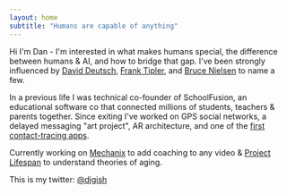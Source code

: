 ```yaml
---
layout: home
subtitle: "Humans are capable of anything"
---
```


Hi I'm Dan - I'm interested in what makes humans special, the difference between humans & AI, and how to bridge that gap. I've been strongly influenced by [David Deutsch](https://en.wikipedia.org/wiki/David_Deutsch), [Frank Tipler](https://en.wikipedia.org/wiki/Frank_J._Tipler), and [Bruce Nielsen](https://x.com/bnielson01) to name a few.  

In a previous life I was technical co-founder of SchoolFusion, an educational software co that connected millions of students, teachers & parents together. Since exiting I've worked on GPS social networks, a delayed messaging "art project", AR architecture, and one of the [first contact-tracing apps](https://www.cbsnews.com/colorado/news/coronavirus-social-smart-contact-tracing-app/).

Currently working on [Mechanix](https://getmechanix.com) to add coaching to any video & [Project Lifespan](/project-lifespan/) to understand theories of aging.

This is my twitter: [@djgish](https://x.com/djgish)
